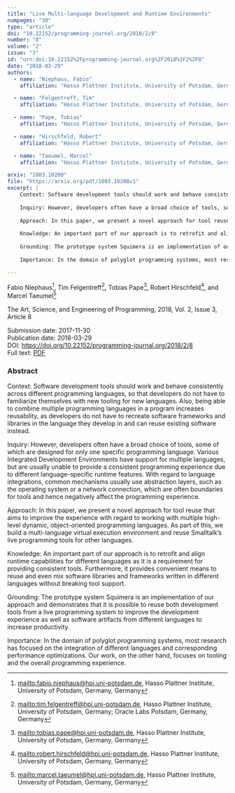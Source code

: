 ```yaml
---
title: "Live Multi-language Development and Runtime Environments"
numpages: "30"
type: "article"
doi: "10.22152/programming-journal.org/2018/2/8"
number: "8"
volume: "2"
issue: "3"
id: "urn:doi:10.22152%2Fprogramming-journal.org%2F2018%2F2%2F8"
date: "2018-03-29"
authors: 
  - name: "Niephaus, Fabio"
    affiliation: "Hasso Plattner Institute, University of Potsdam, Germany, Germany"

  - name: "Felgentreff, Tim"
    affiliation: "Hasso Plattner Institute, University of Potsdam, Germany; Oracle Labs Potsdam, Germany, Germany"

  - name: "Pape, Tobias"
    affiliation: "Hasso Plattner Institute, University of Potsdam, Germany, Germany"

  - name: "Hirschfeld, Robert"
    affiliation: "Hasso Plattner Institute, University of Potsdam, Germany, Germany"

  - name: "Taeumel, Marcel"
    affiliation: "Hasso Plattner Institute, University of Potsdam, Germany, Germany"

arxiv: "1803.10200"
file: "https://arxiv.org/pdf/1803.10200v1"
excerpt: |
    Context: Software development tools should work and behave consistently across different programming languages, so that developers do not have to familiarize themselves with new tooling for new languages. Also, being able to combine multiple programming languages in a program increases reusability, as developers do not have to recreate software frameworks and libraries in the language they develop in and can reuse existing software instead.
    
    Inquiry: However, developers often have a broad choice of tools, some of which are designed for only one specific programming language. Various Integrated Development Environments have support for multiple languages, but are usually unable to provide a consistent programming experience due to different language-specific runtime features. With regard to language integrations, common mechanisms usually use abstraction layers, such as the operating system or a network connection, which are often boundaries for tools and hence negatively affect the programming experience.
    
    Approach: In this paper, we present a novel approach for tool reuse that aims to improve the experience with regard to working with multiple high-level dynamic, object-oriented programming languages. As part of this, we build a multi-language virtual execution environment and reuse Smalltalk’s live programming tools for other languages.
    
    Knowledge: An important part of our approach is to retrofit and align runtime capabilities for different languages as it is a requirement for providing consistent tools. Furthermore, it provides convenient means to reuse and even mix software libraries and frameworks written in different languages without breaking tool support.
    
    Grounding: The prototype system Squimera is an implementation of our approach and demonstrates that it is possible to reuse both development tools from a live programming system to improve the development experience as well as software artifacts from different languages to increase productivity.
    
    Importance: In the domain of polyglot programming systems, most research has focused on the integration of different languages and corresponding performance optimizations. Our work, on the other hand, focuses on tooling and the overall programming experience.

---
```

Fabio Niephaus[^1], Tim Felgentreff[^2], Tobias Pape[^3], Robert Hirschfeld[^4], and Marcel Taeumel[^5]

The Art, Science, and Engineering of Programming, 2018, Vol. 2, Issue 3, Article 8

Submission date: 2017-11-30  
Publication date: 2018-03-29  
DOI: <https://doi.org/10.22152/programming-journal.org/2018/2/8>  
Full text: [PDF](https://arxiv.org/pdf/1803.10200v1)  


### Abstract
Context: Software development tools should work and behave consistently across different programming languages, so that developers do not have to familiarize themselves with new tooling for new languages. Also, being able to combine multiple programming languages in a program increases reusability, as developers do not have to recreate software frameworks and libraries in the language they develop in and can reuse existing software instead.

Inquiry: However, developers often have a broad choice of tools, some of which are designed for only one specific programming language. Various Integrated Development Environments have support for multiple languages, but are usually unable to provide a consistent programming experience due to different language-specific runtime features. With regard to language integrations, common mechanisms usually use abstraction layers, such as the operating system or a network connection, which are often boundaries for tools and hence negatively affect the programming experience.

Approach: In this paper, we present a novel approach for tool reuse that aims to improve the experience with regard to working with multiple high-level dynamic, object-oriented programming languages. As part of this, we build a multi-language virtual execution environment and reuse Smalltalk’s live programming tools for other languages.

Knowledge: An important part of our approach is to retrofit and align runtime capabilities for different languages as it is a requirement for providing consistent tools. Furthermore, it provides convenient means to reuse and even mix software libraries and frameworks written in different languages without breaking tool support.

Grounding: The prototype system Squimera is an implementation of our approach and demonstrates that it is possible to reuse both development tools from a live programming system to improve the development experience as well as software artifacts from different languages to increase productivity.

Importance: In the domain of polyglot programming systems, most research has focused on the integration of different languages and corresponding performance optimizations. Our work, on the other hand, focuses on tooling and the overall programming experience.


[^1]: <mailto:fabio.niephaus@hpi.uni-potsdam.de>, Hasso Plattner Institute, University of Potsdam, Germany, Germany
[^2]: <mailto:tim.felgentreff@hpi.uni-potsdam.de>, Hasso Plattner Institute, University of Potsdam, Germany; Oracle Labs Potsdam, Germany, Germany
[^3]: <mailto:tobias.pape@hpi.uni-potsdam.de>, Hasso Plattner Institute, University of Potsdam, Germany, Germany
[^4]: <mailto:robert.hirschfeld@hpi.uni-potsdam.de>, Hasso Plattner Institute, University of Potsdam, Germany, Germany
[^5]: <mailto:marcel.taeumel@hpi.uni-potsdam.de>, Hasso Plattner Institute, University of Potsdam, Germany, Germany
